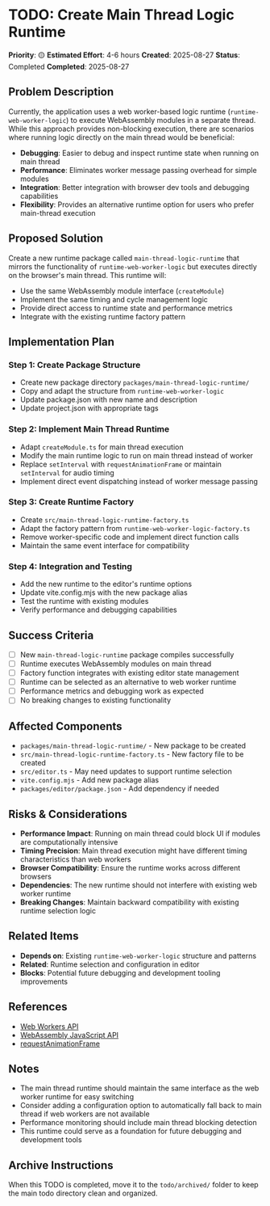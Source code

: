 # TODO: Create Main Thread Logic Runtime

**Priority**: 🟡
**Estimated Effort**: 4-6 hours
**Created**: 2025-08-27
**Status**: Completed
**Completed**: 2025-08-27 

## Problem Description

Currently, the application uses a web worker-based logic runtime (`runtime-web-worker-logic`) to execute WebAssembly modules in a separate thread. While this approach provides non-blocking execution, there are scenarios where running logic directly on the main thread would be beneficial:

- **Debugging**: Easier to debug and inspect runtime state when running on main thread
- **Performance**: Eliminates worker message passing overhead for simple modules
- **Integration**: Better integration with browser dev tools and debugging capabilities
- **Flexibility**: Provides an alternative runtime option for users who prefer main-thread execution

## Proposed Solution

Create a new runtime package called `main-thread-logic-runtime` that mirrors the functionality of `runtime-web-worker-logic` but executes directly on the browser's main thread. This runtime will:

- Use the same WebAssembly module interface (`createModule`)
- Implement the same timing and cycle management logic
- Provide direct access to runtime state and performance metrics
- Integrate with the existing runtime factory pattern

## Implementation Plan

### Step 1: Create Package Structure
- Create new package directory `packages/main-thread-logic-runtime/`
- Copy and adapt the structure from `runtime-web-worker-logic`
- Update package.json with new name and description
- Update project.json with appropriate tags

### Step 2: Implement Main Thread Runtime
- Adapt `createModule.ts` for main thread execution
- Modify the main runtime logic to run on main thread instead of worker
- Replace `setInterval` with `requestAnimationFrame` or maintain `setInterval` for audio timing
- Implement direct event dispatching instead of worker message passing

### Step 3: Create Runtime Factory
- Create `src/main-thread-logic-runtime-factory.ts`
- Adapt the factory pattern from `runtime-web-worker-logic-factory.ts`
- Remove worker-specific code and implement direct function calls
- Maintain the same event interface for compatibility

### Step 4: Integration and Testing
- Add the new runtime to the editor's runtime options
- Update vite.config.mjs with the new package alias
- Test the runtime with existing modules
- Verify performance and debugging capabilities

## Success Criteria

- [ ] New `main-thread-logic-runtime` package compiles successfully
- [ ] Runtime executes WebAssembly modules on main thread
- [ ] Factory function integrates with existing editor state management
- [ ] Runtime can be selected as an alternative to web worker runtime
- [ ] Performance metrics and debugging work as expected
- [ ] No breaking changes to existing functionality

## Affected Components

- `packages/main-thread-logic-runtime/` - New package to be created
- `src/main-thread-logic-runtime-factory.ts` - New factory file to be created
- `src/editor.ts` - May need updates to support runtime selection
- `vite.config.mjs` - Add new package alias
- `packages/editor/package.json` - Add dependency if needed

## Risks & Considerations

- **Performance Impact**: Running on main thread could block UI if modules are computationally intensive
- **Timing Precision**: Main thread execution might have different timing characteristics than web workers
- **Browser Compatibility**: Ensure the runtime works across different browsers
- **Dependencies**: The new runtime should not interfere with existing web worker runtime
- **Breaking Changes**: Maintain backward compatibility with existing runtime selection logic

## Related Items

- **Depends on**: Existing `runtime-web-worker-logic` structure and patterns
- **Related**: Runtime selection and configuration in editor
- **Blocks**: Potential future debugging and development tooling improvements

## References

- [Web Workers API](https://developer.mozilla.org/en-US/docs/Web/API/Web_Workers_API)
- [WebAssembly JavaScript API](https://developer.mozilla.org/en-US/docs/Web/JavaScript/Reference/Global_Objects/WebAssembly)
- [requestAnimationFrame](https://developer.mozilla.org/en-US/docs/Web/API/window/requestAnimationFrame)

## Notes

- The main thread runtime should maintain the same interface as the web worker runtime for easy switching
- Consider adding a configuration option to automatically fall back to main thread if web workers are not available
- Performance monitoring should include main thread blocking detection
- This runtime could serve as a foundation for future debugging and development tools

## Archive Instructions

When this TODO is completed, move it to the `todo/archived/` folder to keep the main todo directory clean and organized. 